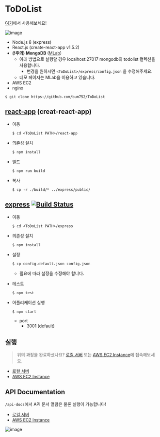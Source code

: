 # ToDoList

[여기](http://ec2-13-209-73-62.ap-northeast-2.compute.amazonaws.com/)에서 사용해보세요!

![image](https://user-images.githubusercontent.com/20104232/47961250-8518d900-e04a-11e8-94b7-5f6ed160e7cb.png)

- Node.js 8 (express)
- React.js (create-react-app v1.5.2)
- **(!주의) MongoDB** ([MLab](https://mlab.com/))
  - 아래 방법으로 실행할 경우 localhost:27017 mongodb의 todolist 컬렉션을 사용합니다.
    - 변경을 원하시면 `<ToDoList>/express/config.json` 을 수정해주세요.
  - 데모 페이지는 MLab을 이용하고 있습니다.
- AWS EC2
- nginx

```
$ git clone https://github.com/bum752/ToDoList
```

## [react-app](./react-app) (creat-react-app)

- 이동
  ```
  $ cd <ToDoList PATH>/react-app
  ```

- 의존성 설치
  ```
  $ npm install
  ```

- 빌드
  ```
  $ npm run build
  ```

- 복사
  ```
  $ cp -r ./build/* ../express/public/
  ```

## [express](./express) [![Build Status](https://travis-ci.org/bum752/ToDoList.svg)](https://travis-ci.org/bum752/ToDoList)

- 이동
  ```
  $ cd <ToDoList PATH>/express
  ```

- 의존성 설치
  ```
  $ npm install
  ```

- 설정
  ```
  $ cp config.default.json config.json
  ```
  - 필요에 따라 설정을 수정해야 합니다.

- 테스트
  ```
  $ npm test
  ```

- 어플리케이션 실행
  ```
  $ npm start
  ```
  - port
    - 3001 (default)

## 실행

> 위의 과정을 완료하셨나요? [로컬 서버](http://localhost:3001/) 또는 [AWS EC2 Instance](http://ec2-13-209-73-62.ap-northeast-2.compute.amazonaws.com/)에 접속해보세요.

- [로컬 서버](http://localhost:3001/)
- [AWS EC2 Instance](http://ec2-13-209-73-62.ap-northeast-2.compute.amazonaws.com/)

## API Documentation

`/api-docs`에서 API 문서 열람은 물론 실행이 가능합니다!

- [로컬 서버](http://localhost:3001/api-docs)
- [AWS EC2 Instance](http://ec2-13-209-73-62.ap-northeast-2.compute.amazonaws.com/api-docs)

![image](https://user-images.githubusercontent.com/20104232/47980062-43029c80-e109-11e8-985b-c878ec1c85b1.png)
